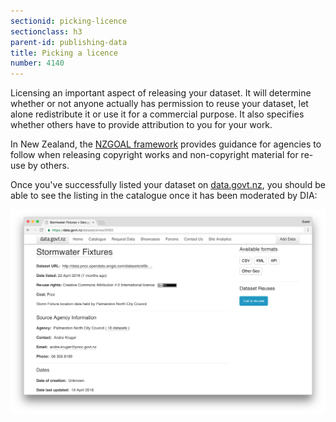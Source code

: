 ```yaml
---
sectionid: picking-licence
sectionclass: h3
parent-id: publishing-data
title: Picking a licence
number: 4140
---
```


Licensing an important aspect of releasing your dataset. It will determine whether or not anyone actually has permission to reuse your dataset, let alone redistribute it or use it for a commercial purpose. It also specifies whether others have to provide attribution to you for your work.

In New Zealand, the [NZGOAL framework](https://www.ict.govt.nz/guidance-and-resources/open-government/new-zealand-government-open-access-and-licensing-nzgoal-framework/) provides guidance for agencies to follow when releasing copyright works and non-copyright material for re-use by others.

Once you've successfully listed your dataset on [data.govt.nz](data.govt.nz), you should be able to see the listing in the catalogue once it has been moderated by DIA:

![data.govt.nz dataset catalogue entry](uploads/03-completed-dataset.png)
